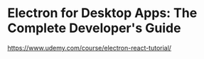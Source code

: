 # Electron for Desktop Apps: The Complete Developer's Guide
https://www.udemy.com/course/electron-react-tutorial/

